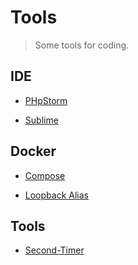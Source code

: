 # Tools
> Some tools for coding.

## IDE

  - [PHpStorm](https://github.com/hhxsv5/dev-tool/blob/master/phpstorm.md)

  - [Sublime](https://github.com/hhxsv5/dev-tool/blob/master/sublime.md)
  
## Docker

  - [Compose](https://github.com/hhxsv5/docker/tree/master/compose)
  
  - [Loopback Alias](https://github.com/hhxsv5/dev-tool/blob/master/LoopbackAlias(Mac%E4%B8%8B%E4%B8%BA%E6%9C%AC%E5%9C%B0%E5%9B%9E%E7%8E%AF%E5%9C%B0%E5%9D%80%E6%B7%BB%E5%8A%A0%E5%88%AB%E5%90%8D)/README.md)

## Tools

  - [Second-Timer](https://github.com/hhxsv5/dev-tool/tree/master/secondtimer)
